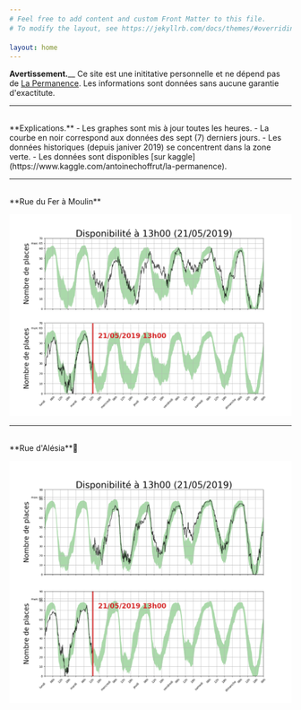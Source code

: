 ```yaml
---
# Feel free to add content and custom Front Matter to this file.
# To modify the layout, see https://jekyllrb.com/docs/themes/#overriding-theme-defaults

layout: home
---
```


**Avertissement.**__
Ce site est une inititative personnelle et ne
dépend pas de [La Permanence](https://www.la-permanence.com). Les
informations sont données sans aucune garantie d'exactitute.  

---
<br>
**Explications.**
-  Les graphes sont mis à jour toutes les heures.  
-  La courbe en noir correspond aux données des sept (7) derniers jours.  
-  Les données historiques (depuis janiver 2019) se concentrent dans la
zone verte.  
-  Les données sont disponibles [sur kaggle](https://www.kaggle.com/antoinechoffrut/la-permanence).

---
<br>
**Rue du Fer à Moulin**

<p align="center">
<img src="moulin-summary.png" alt="Rue du Fer à Moulin"/>
</p>

---
<br>
**Rue d'Alésia**

<p align="center">
<img src="alesia-summary.png" alt="Rue d'Alésia"/>
</p>
